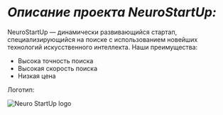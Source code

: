 # *Описание проекта NeuroStartUp:*
NeuroStartUp — динамически развивающийся стартап, специализирующийся на поиске с использованием новейших технологий искусственного интеллекта. Наши преимущества:
* Высока точность поиска
* Высокая скорость поиска
* Низкая цена

Логотип:

![Neuro StartUp logo](https://camo.githubusercontent.com/79ee96a8b8fa098c44d1ca302006f24d008408a1c22fc13260437214d705a23d/68747470733a2f2f6e65746f6c6f67792d636f64652e6769746875622e696f2f6769742d686f6d65776f726b732f696e74726f64756374696f6e2f6173736574732f6c6f676f2e706e67)